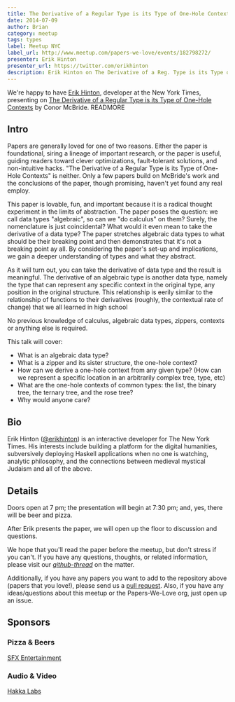 ```yaml
---
title: The Derivative of a Regular Type is its Type of One-Hole Contexts
date: 2014-07-09
author: Brian
category: meetup
tags: types
label: Meetup NYC
label_url: http://www.meetup.com/papers-we-love/events/182798272/
presenter: Erik Hinton
presenter_url: https://twitter.com/erikhinton
description: Erik Hinton on The Derivative of a Reg. Type is its Type of One-Hole Contexts
---
```


We're happy to have [Erik Hinton](https://source.opennews.org/en-US/articles/model-analysis/), developer at the New York Times, presenting on [The Derivative of a Regular Type is its Type of One-Hole Contexts](http://strictlypositive.org/diff.pdf) by Conor McBride. READMORE

## Intro

Papers are generally loved for one of two reasons. Either the paper is foundational, siring a lineage of important research, or the paper is useful, guiding readers toward clever optimizations, fault-tolerant solutions, and non-intuitive hacks. "The Derivative of a Regular Type is its Type of One-Hole Contexts" is neither. Only a few papers build on McBride's work and the conclusions of the paper, though promising, haven't yet found any real employ.

This paper is lovable, fun, and important because it is a radical thought experiment in the limits of abstraction. The paper poses the question: we call data types "algebraic", so can we "do calculus" on them? Surely, the nomenclature is just coincidental? What would it even mean to take the derivative of a data type? The paper stretches algebraic data types to what should be their breaking point and then demonstrates that it's not a breaking point ay all. By considering the paper's set-up and implications, we gain a deeper understanding of types and what they abstract.

As it will turn out, you can take the derivative of data type and the result is meaningful. The derivative of an algebraic type is another data type, namely the type that can represent any specific context in the original type, any position in the original structure. This relationship is eerily similar to the relationship of functions to their derivatives (roughly, the contextual rate of change) that we all learned in high school

No previous knowledge of calculus, algebraic data types, zippers, contexts or anything else is required.

This talk will cover:

* What is an algebraic data type?
* What is a zipper and its sister structure, the one-hole context?
* How can we derive a one-hole context from any given type? (How can we represent a specific location in an arbitrarily complex tree, type, etc)
* What are the one-hole contexts of common types: the list, the binary tree, the ternary tree, and the rose tree?
* Why would anyone care?

## Bio

Erik Hinton ([@erikhinton](https://twitter.com/erikhinton)) is an interactive developer for The New York Times. His interests include building a platform for the digital humanities, subversively deploying Haskell applications when no one is watching, analytic philosophy, and the connections between medieval mystical Judaism and all of the above.

## Details

Doors open at 7 pm; the presentation will begin at 7:30 pm; and, yes, there will be beer and pizza.

After Erik presents the paper, we will open up the floor to discussion and questions.

We hope that you'll read the paper before the meetup, but don't stress if you can't.  If you have any questions, thoughts, or related information, please visit our [*github-thread*](https://github.com/papers-we-love/papers-we-love/issues/118) on the matter.

Additionally, if you have any papers you want to add to the repository above (papers that you love!), please send us a [pull request](https://github.com/papers-we-love/papers-we-love/pulls). Also, if you have any ideas/questions about this meetup or the Papers-We-Love org, just open up an issue.

## Sponsors

### Pizza & Beers

[SFX Entertainment](https://sfx.recruiterbox.com/)

### Audio & Video

[Hakka Labs](http://www.hakkalabs.co/)
